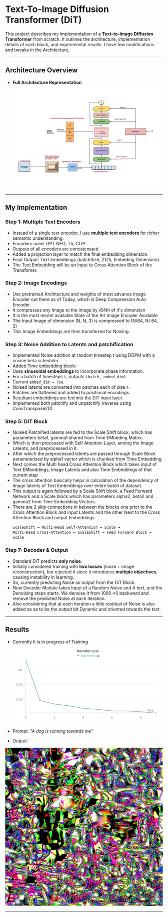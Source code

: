 # Text-To-Image Diffusion Transformer (DiT)

This project describes my implementation of a **Text-to-Image Diffusion Transformer** from scratch. It outlines the architecture, implementation details of each block, and experimental results. I have few modifications and tweaks in the Architecture, 

---

## Architecture Overview

* **Full Architecture Representation**
  ![Architecture](Images/architecture.jpg)

---

## My Implementation

### Step 1: Multiple Text Encoders
* Instead of a single text encoder, I use **multiple text encoders** for richer semantic understanding.
* Encoders used: GPT NEO, T5, CLIP
* Outputs of all encoders are concatenated.
* Added a projection layer to match the final embedding dimension.
* Final Output: Text embeddings (batchSize, 2125, Embeding Dimension).
* The Text Embedding will be an Input to Cross Attention Block of the Transfomer.


### Step 2: Image Encodings
* Use pretrained Architecture and weights of most advance Image Encoder out there as of Today, which is Deep Compression Auto Encoder.
* It compresses any Image to the image by /64th of it's dimension
* It is the most recent available State of the Art Image Encoder Available
* The Input Image of dimension (N, N, 3) is compressed to (N/64, N/ 64, 3)
* This Image Embeddings are then transferred for Noising.


### Step 3: Noise Addition to Latents and patchification

* Implemented Noise addition at random timestep *t* using DDPM with a cosine beta scheduler.
* Added Time embedding block:
* Uses **sinusoidal embeddings** to incorporate phase information.
* For a batch of timesteps `t`, outputs `(batch, embed_dim)`.
* Current `embed_dim = 768`.
* Noised latents are converted into patches each of size `4`.
* Patches are flattened and added to positional encodings.
* Resultant embeddings are fed into the DiT input layer.
* Implemented both patchify and unpatchify (reverse using ConvTranspose2D).

### Step 5: DiT Block
* Noised Patchified latents are fed to the Scale Shift block, which has parameters beta1, gamma1 shared from Time EMbeding Matrix.
* Which is then processed with Self Attention Layer, among the Image Latents, and preprocessed in it.
* After which the preprocessed latents are passed through Scale Block parameterized by alpha1 vector which is chunked from Time Embedding.
* Next comes the Multi head Cross Attention Block which takes input of Text EMbeddings, Image Latents and also Time Embeddings of that current step
* The cross attention basically helps in calculation of the dependency of Image latents of Text Embeddings over entire batch of dataset.
* This output is again followed by a Scale Shift block, a Feed Forward Network and a Scale block which has parameters alpha2, beta2 and gamma2 from Time Embedding Vectors.
* There are 2 skip connections in between the blocks one prior to the Cross Attention Block and input Latents and the other Next to the Cross Attention Block and output Embeddings.
  ```
  ScaleShift → Multi-Head Self-Attention → Scale →
  Multi-Head Cross-Attention → ScaleShift → Feed Forward Block → Scale
  ```

### Step 7: Decoder & Output
* Standard DiT predicts **only noise**.
* Initially considered training with **two losses** (noise + image reconstruction), but rejected it since it introduces **multiple objectives**, causing instability in learning.
* So, currently predicting Noise as output from the DiT Block.
* Now Decoder Module takes Input of a Random Noise and A text, and the Denoising steps starts. We denoise it from 1000->0 backward and remove the predicted Noise at each iteration. 
* Also considering that at each iteration a little residual of Noise is also added so as to be the output bit Dynamic and oriented towards the text.

---

## Results
  * Currently it is in progress of Training
  ![Training Epochs](Images/trainingEpochs.png)

  * Prompt: *"A dog is running towards me"*
  * Output:

  ![Generated Output](Images/out_E8.png)


---